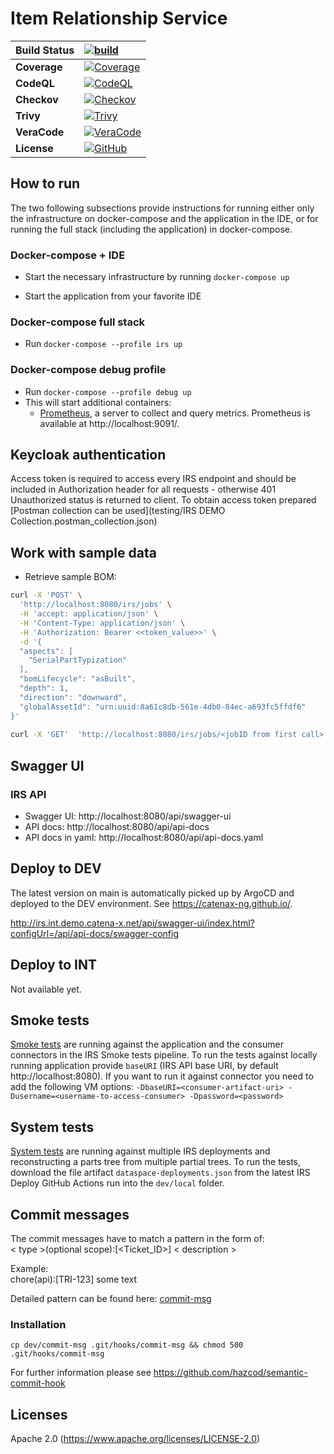 # Item Relationship Service

| __Build Status__ | [![build](https://github.com/catenax-ng/product-item-relationship-service/actions/workflows/CI-main.yml/badge.svg)](https://github.com/catenax-ng/product-item-relationship-service/actions/workflows/CI-main.yml)           | 
|:-----------------|:------------------------------------------------------------------------------------------------------------------------------------------------------------------------------------------------------------------------------|
| __Coverage__     | [![Coverage](https://sonarcloud.io/api/project_badges/measure?project=catenax-ng_product-item-relationship-service&metric=coverage)](https://sonarcloud.io/summary/new_code?id=catenax-ng_product-item-relationship-service) |
| __CodeQL__       | [![CodeQL](https://github.com/catenax-ng/product-item-relationship-service/actions/workflows/codeql.yml/badge.svg)](https://github.com/catenax-ng/product-item-relationship-service/actions/workflows/codeql.yml)       |
| __Checkov__      | [![Checkov](https://github.com/catenax-ng/product-item-relationship-service/actions/workflows/checkov.yml/badge.svg)](https://github.com/catenax-ng/product-item-relationship-service/actions/workflows/checkov.yml)    |   
| __Trivy__        | [![Trivy](https://github.com/catenax-ng/product-item-relationship-service/actions/workflows/trivy.yml/badge.svg)](https://github.com/catenax-ng/product-item-relationship-service/actions/workflows/trivy.yml)    |   
| __VeraCode__     | [![VeraCode](https://github.com/catenax-ng/product-item-relationship-service/actions/workflows/VeraCode.yml/badge.svg)](https://github.com/catenax-ng/product-item-relationship-service/actions/workflows/VeraCode.yml) | 
| __License__      | [![GitHub](https://img.shields.io/badge/License-Apache_2.0-blue.svg)](https://github.com/catenax-ng/product-item-relationship-service/blob/main/LICENSE)                                                                |   




## How to run

The two following subsections provide instructions for running either only the infrastructure on docker-compose and the application in the IDE, or for running the full stack (including the application) in docker-compose.

### Docker-compose + IDE

* Start the necessary infrastructure by running `docker-compose up`

* Start the application from your favorite IDE

### Docker-compose full stack

* Run `docker-compose --profile irs up`

### Docker-compose debug profile

* Run `docker-compose --profile debug up`
* This will start additional containers:
  * [Prometheus](https://prometheus.io/docs/introduction/overview/), a server to collect and query metrics. Prometheus is available at http://localhost:9091/.

## Keycloak authentication

Access token is required to access every IRS endpoint and should be included in Authorization header for all requests - otherwise 401 Unauthorized status is returned to client. 
To obtain access token prepared [Postman collection can be used](testing/IRS DEMO Collection.postman_collection.json)

## Work with sample data

* Retrieve sample BOM:

```bash
curl -X 'POST' \
  'http://localhost:8080/irs/jobs' \
  -H 'accept: application/json' \
  -H 'Content-Type: application/json' \
  -H 'Authorization: Bearer <<token_value>>' \
  -d '{
  "aspects": [
    "SerialPartTypization"
  ],
  "bomLifecycle": "asBuilt",
  "depth": 1,
  "direction": "downward",
  "globalAssetId": "urn:uuid:8a61c8db-561e-4db0-84ec-a693fc5ffdf6"
}'
  
curl -X 'GET'  'http://localhost:8080/irs/jobs/<jobID from first call>' -H 'accept: application/json' -H 'Authorization: Bearer <<token_value>>'
```

## Swagger UI

### IRS API

- Swagger UI: http://localhost:8080/api/swagger-ui
- API docs: http://localhost:8080/api/api-docs
- API docs in yaml:  http://localhost:8080/api/api-docs.yaml

## Deploy to DEV

The latest version on main is automatically picked up by ArgoCD and deployed to the DEV environment.
See https://catenax-ng.github.io/.

http://irs.int.demo.catena-x.net/api/swagger-ui/index.html?configUrl=/api/api-docs/swagger-config

## Deploy to INT

Not available yet.

## Smoke tests

[Smoke tests](integration-tests/src/test/java/net/catenax/irs/smoketest) are running against the application and the consumer connectors in the IRS Smoke tests pipeline.
To run the tests against locally running application provide `baseURI` (IRS API base URI, by default http://localhost:8080).
If you want to run it against connector you need to add the following VM options:
`-DbaseURI=<consumer-artifact-uri> -Dusername=<username-to-access-consumer> -Dpassword=<password>`

## System tests

[System tests](integration-tests/src/test/java/net/catenax/irs/systemtest) are running against multiple IRS deployments and reconstructing a parts tree from multiple partial trees.
To run the tests, download the file artifact `dataspace-deployments.json` from the latest IRS Deploy GitHub Actions run into the `dev/local` folder.

## Commit messages
The commit messages have to match a pattern in the form of:  
< type >(optional scope):[<Ticket_ID>] < description >

Example:  
chore(api):[TRI-123] some text

Detailed pattern can be found here: [commit-msg](dev/commit-msg)

### Installation
```shell
cp dev/commit-msg .git/hooks/commit-msg && chmod 500 .git/hooks/commit-msg
```

For further information please see https://github.com/hazcod/semantic-commit-hook

## Licenses
Apache 2.0 (https://www.apache.org/licenses/LICENSE-2.0)
